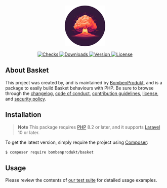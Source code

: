 <p align="center">
    <a href="https://bombenprodukt.com" target="_blank">
        <img src="https://raw.githubusercontent.com/BombenProdukt/assets/main/logo-text.svg" width="128" alt="BombenProdukt Logo" />
    </a>
</p>

<p align="center">
    <a href="https://github.com/BombenProdukt/basket/actions">
        <img src="https://badge.sh/github/check-runs/BombenProdukt/basket" alt="Checks" />
    </a>
    <a href="https://packagist.org/packages/bombenprodukt/basket">
        <img src="https://badge.sh/packagist/downloads/BombenProdukt/basket" alt="Downloads" />
    </a>
    <a href="https://packagist.org/packages/bombenprodukt/basket">
        <img src="https://badge.sh/packagist/version/BombenProdukt/basket" alt="Version" />
    </a>
    <a href="https://packagist.org/packages/bombenprodukt/basket">
        <img src="https://badge.sh/packagist/license/BombenProdukt/basket" alt="License" />
    </a>
</p>

## About Basket

This project was created by, and is maintained by [BombenProdukt](https://github.com/BombenProdukt), and is a package to easily build Basket behaviours with PHP. Be sure to browse through the [changelog](CHANGELOG.md), [code of conduct](.github/CODE_OF_CONDUCT.md), [contribution guidelines](.github/CONTRIBUTING.md), [license](LICENSE), and [security policy](.github/SECURITY.md).

## Installation

> **Note**
> This package requires [PHP](https://www.php.net/) 8.2 or later, and it supports [Laravel](https://laravel.com/) 10 or later.

To get the latest version, simply require the project using [Composer](https://getcomposer.org/):

```bash
$ composer require bombenprodukt/basket
```

## Usage

Please review the contents of [our test suite](/tests) for detailed usage examples.

